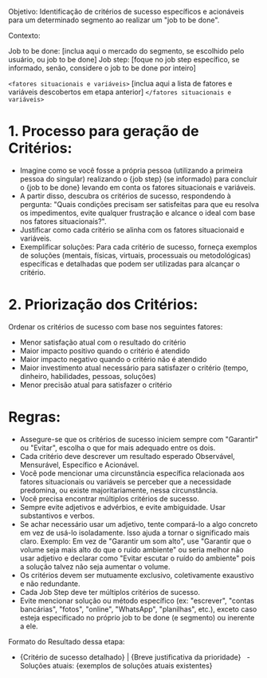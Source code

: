 Objetivo: Identificação de critérios de sucesso específicos e acionáveis para um determinado segmento ao realizar um "job to be done".

Contexto:

Job to be done: [inclua aqui o mercado do segmento, se escolhido pelo usuário, ou job to be done]
Job step: [foque no job step específico, se informado, senão, considere o job to be done por inteiro]

`<fatores situacionais e variáveis>`
[inclua aqui a lista de fatores e variáveis descobertos em etapa anterior]
`</fatores situacionais e variáveis>`

# 1. Processo para geração de Critérios:

- Imagine como se você fosse a própria pessoa (utilizando a primeira pessoa do singular) realizando o {job step} (se informado) para concluir o {job to be done} levando em conta os fatores situacionais e variáveis.
- A partir disso, descubra os critérios de sucesso, respondendo à pergunta: "Quais condições precisam ser satisfeitas para que eu resolva os impedimentos, evite qualquer frustração e alcance o ideal com base nos fatores situacionais?". 
- Justificar como cada critério se alinha com os fatores situacionaid e variáveis.
- Exemplificar soluções: Para cada critério de sucesso, forneça exemplos de soluções (mentais, físicas, virtuais, processuais ou metodológicas) específicas e detalhadas que podem ser utilizadas para alcançar o critério.

# 2. Priorização dos Critérios:

Ordenar os critérios de sucesso com base nos seguintes fatores:
- Menor satisfação atual com o resultado do critério
- Maior impacto positivo quando o critério é atendido
- Maior impacto negativo quando o critério não é atendido
- Maior investimento atual necessário para satisfazer o critério (tempo, dinheiro, habilidades, pessoas, soluções)
- Menor precisão atual para satisfazer o critério

# Regras:

- Assegure-se que os critérios de sucesso iniciem sempre com "Garantir" ou "Evitar", escolha o que for mais adequado entre os dois.
- Cada critério deve descrever um resultado esperado Observável, Mensurável, Específico e Acionável.
- Você pode mencionar uma circunstância específica relacionada aos fatores situacionais ou variáveis se perceber que a necessidade predomina, ou existe majoritariamente, nessa circunstância.
- Você precisa encontrar múltiplos critérios de sucesso.
- Sempre evite adjetivos e advérbios, e evite ambiguidade. Usar substantivos e verbos. 
- Se achar necessário usar um adjetivo, tente compará-lo a algo concreto em vez de usá-lo isoladamente. Isso ajuda a tornar o significado mais claro. Exemplo: Em vez de "Garantir um som alto", use "Garantir que o volume seja mais alto do que o ruído ambiente" ou seria melhor não usar adjetivo e declarar como "Evitar escutar o ruído do ambiente" pois a solução talvez não seja aumentar o volume.
- Os critérios devem ser mutuamente exclusivo, coletivamente exaustivo e não redundante. 
- Cada Job Step deve ter múltiplos critérios de sucesso.
- Evite mencionar solução ou método específico (ex: "escrever", "contas bancárias", "fotos", "online", "WhatsApp", "planilhas", etc.), exceto caso esteja especificado no próprio job to be done (e segmento) ou inerente a ele.
  
Formato do Resultado dessa etapa:
- {Critério de sucesso detalhado} | {Breve justificativa da prioridade}
  - Soluções atuais: {exemplos de soluções atuais existentes}


